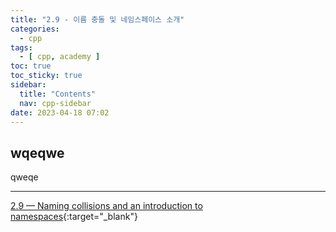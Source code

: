 ```yaml
---
title: "2.9 - 이름 충돌 및 네임스페이스 소개"
categories:
  - cpp
tags:
  - [ cpp, academy ]
toc: true
toc_sticky: true
sidebar:
  title: "Contents"
  nav: cpp-sidebar
date: 2023-04-18 07:02
---
```


## wqeqwe

qweqe

---

[2.9 — Naming collisions and an introduction to namespaces](https://www.learncpp.com/cpp-tutorial/naming-collisions-and-an-introduction-to-namespaces/){:target="_blank"}

<!--

<div class="notice--info" markdown="1">
<span class="notice-title">
**TITLE**
</span>

BODY
</div>

-->